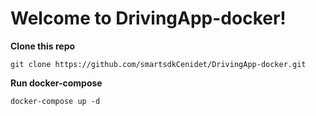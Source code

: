 # Welcome to DrivingApp-docker!

**Clone this repo**

    git clone https://github.com/smartsdkCenidet/DrivingApp-docker.git

**Run docker-compose**

    docker-compose up -d